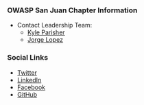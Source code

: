 ### OWASP San Juan Chapter Information
* Contact Leadership Team: 
    * [Kyle Parisher](mailto:kyle.parisher@owasp.org)
    * [Jorge Lopez](mailto:jorge.lopez@owas.org)

### Social Links
<!-- * [Meetup](#) -->
<!-- * [Zoom](#) -->  
<!-- * [Google-Groups](#) --> 
<!-- * [Mastodon](#) --> 
* [Twitter](https://twitter.com/owaspsanjuan)
* [LinkedIn](https://www.linkedin.com/company/owaspsanjuan/)
* [Facebook](https://www.facebook.com/owaspsanjuan)
* [GitHub](https://www.github.com/OWASP/www-san-juan)

<!-- To-Do:

Add the following Social Media Links (once accounts provisioned):

[x] Twitter
[x] LinkedIn
[x] Facebook
[x] Discord Server
[] Meetup
[] Zoom
[] Google Groups
[] Mastodon

>